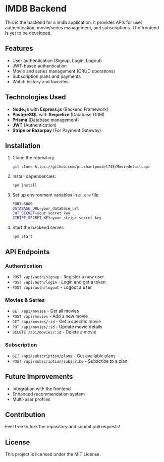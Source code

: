 # IMDB Backend

This is the backend for a imdb application. It provides APIs for user authentication, movie/series management, and subscriptions. The frontend is yet to be developed.

## Features

- User authentication (Signup, Login, Logout)
- JWT-based authentication
- Movie and series management (CRUD operations)
- Subscription plans and payments
- Watch history and favorites

## Technologies Used

- **Node.js** with **Express.js** (Backend Framework)
- **PostgreSQL** with **Sequelize** (Database ORM)
- **Prisma** (Database management)
- **JWT** (Authentication)
- **Stripe or Razorpay** (For Payment Gateway)

## Installation

1. Clone the repository:
   ```sh
   git clone https://github.com/prashantpoudel745/Moviedetailsapi
   ```
2. Install dependencies:
   ```sh
   npm install
   ```
3. Set up environment variables in a `.env` file:
   ```sh
   PORT=5000
   DATABASE_URL=your_database_url
   JWT_SECRET=your_secret_key
   STRIPE_SECRET_KEY=your_stripe_secret_key
   ```
4. Start the backend server:
   ```sh
   npm start
   ```

## API Endpoints

### Authentication
- `POST /api/auth/signup` - Register a new user
- `POST /api/auth/login` - Login and get a token
- `POST /api/auth/logout` - Logout a user

### Movies & Series
- `GET /api/movies` - Get all movies
- `POST /api/movies` - Add a new movie
- `GET /api/movies/:id` - Get a specific movie
- `PUT /api/movies/:id` - Update movie details
- `DELETE /api/movies/:id` - Delete a movie

### Subscription
- `GET /api/subscription/plans` - Get available plans
- `POST /api/subscription/subscribe` - Subscribe to a plan

## Future Improvements
- Integration with the frontend
- Enhanced recommendation system
- Multi-user profiles

## Contribution
Feel free to fork the repository and submit pull requests!

## License
This project is licensed under the MIT License.

